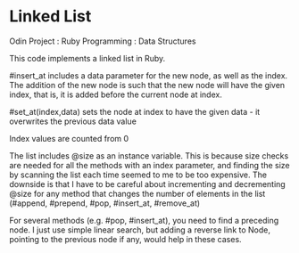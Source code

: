 # Linked List

Odin Project : Ruby Programming : Data Structures

This code implements a linked list in Ruby.

#insert_at includes a data parameter for the new node, as well as the index.  The addition of the new node is such that the new node will have the given index, that is, it is added before the current node at index.

#set_at(index,data) sets the node at index to have the given data - it overwrites the previous data value

Index values are counted from 0

The list includes @size as an instance variable.  This is because size checks are needed for all the methods
with an index parameter, and finding the size by scanning the list each time seemed to me to be too
expensive.  The downside is that I have to be careful about incrementing and decrementing @size for any method
that changes the number of elements in the list (#append, #prepend, #pop, #insert_at, #remove_at)

For several methods (e.g. #pop, #insert_at), you need to find a preceding node.  I just use simple linear search, but
adding a reverse link to Node, pointing to the previous node if any, would help in these cases.